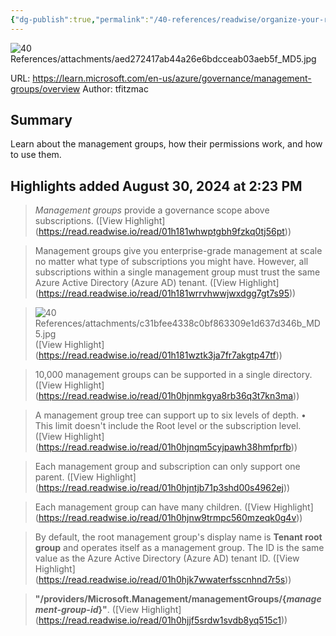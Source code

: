 ```yaml
---
{"dg-publish":true,"permalink":"/40-references/readwise/organize-your-resources-with-management-groups-azure-governance-azure-governance/","tags":["rw/articles"]}
---
```


![40 References/attachments/aed272417ab44a26e6bdcceab03aeb5f_MD5.jpg](/img/user/40%20References/attachments/aed272417ab44a26e6bdcceab03aeb5f_MD5.jpg)
  
URL: https://learn.microsoft.com/en-us/azure/governance/management-groups/overview
Author: tfitzmac

## Summary

Learn about the management groups, how their permissions work, and how to use them.

## Highlights added August 30, 2024 at 2:23 PM
>*Management groups* provide a governance scope above subscriptions. ([View Highlight] (https://read.readwise.io/read/01h181whwptgbh9fzkq0tj56pt))


>Management groups give you enterprise-grade management at scale no matter what type of subscriptions you might have. However, all subscriptions within a single management group must trust the same Azure Active Directory (Azure AD) tenant. ([View Highlight] (https://read.readwise.io/read/01h181wrrvhwwjwxdgg7gt7s95))


>![40 References/attachments/c31bfee4338c0bf863309e1d637d346b_MD5.jpg](/img/user/40%20References/attachments/c31bfee4338c0bf863309e1d637d346b_MD5.jpg) ([View Highlight] (https://read.readwise.io/read/01h181wztk3ja7fr7akgtp47tf))


>10,000 management groups can be supported in a single directory. ([View Highlight] (https://read.readwise.io/read/01h0hjnmkgya8rb36q3t7kn3ma))


>A management group tree can support up to six levels of depth.
>• This limit doesn't include the Root level or the subscription level. ([View Highlight] (https://read.readwise.io/read/01h0hjnqm5cyjpawh38hmfprfb))


>Each management group and subscription can only support one parent. ([View Highlight] (https://read.readwise.io/read/01h0hjntjb71p3shd00s4962ej))


>Each management group can have many children. ([View Highlight] (https://read.readwise.io/read/01h0hjnw9trmpc560mzeqk0g4v))


>By default, the root management group's display name is **Tenant root group** and operates itself as a management group. The ID is the same value as the Azure Active Directory (Azure AD) tenant ID. ([View Highlight] (https://read.readwise.io/read/01h0hjk7wwaterfsscnhnd7r5s))


>**"/providers/Microsoft.Management/managementGroups/{*management-group-id*}"**. ([View Highlight] (https://read.readwise.io/read/01h0hjjf5srdw1svdb8yq515c1))


